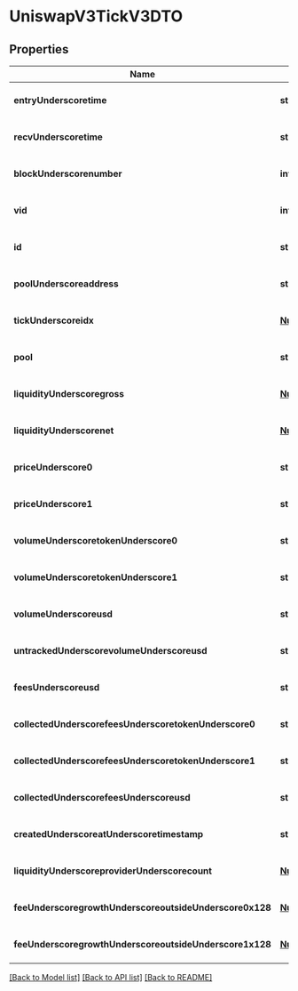 # UniswapV3TickV3DTO

## Properties
Name | Type | Description | Notes
------------ | ------------- | ------------- | -------------
**entryUnderscoretime** | **string** |  | [optional] [default to null]
**recvUnderscoretime** | **string** |  | [optional] [default to null]
**blockUnderscorenumber** | **integer** |  | [optional] [default to null]
**vid** | **integer** |  | [optional] [default to null]
**id** | **string** |  | [optional] [default to null]
**poolUnderscoreaddress** | **string** |  | [optional] [default to null]
**tickUnderscoreidx** | [**NumericsBigInteger**](NumericsBigInteger.md) |  | [optional] [default to null]
**pool** | **string** |  | [optional] [default to null]
**liquidityUnderscoregross** | [**NumericsBigInteger**](NumericsBigInteger.md) |  | [optional] [default to null]
**liquidityUnderscorenet** | [**NumericsBigInteger**](NumericsBigInteger.md) |  | [optional] [default to null]
**priceUnderscore0** | **string** |  | [optional] [default to null]
**priceUnderscore1** | **string** |  | [optional] [default to null]
**volumeUnderscoretokenUnderscore0** | **string** |  | [optional] [default to null]
**volumeUnderscoretokenUnderscore1** | **string** |  | [optional] [default to null]
**volumeUnderscoreusd** | **string** |  | [optional] [default to null]
**untrackedUnderscorevolumeUnderscoreusd** | **string** |  | [optional] [default to null]
**feesUnderscoreusd** | **string** |  | [optional] [default to null]
**collectedUnderscorefeesUnderscoretokenUnderscore0** | **string** |  | [optional] [default to null]
**collectedUnderscorefeesUnderscoretokenUnderscore1** | **string** |  | [optional] [default to null]
**collectedUnderscorefeesUnderscoreusd** | **string** |  | [optional] [default to null]
**createdUnderscoreatUnderscoretimestamp** | **string** |  | [optional] [default to null]
**liquidityUnderscoreproviderUnderscorecount** | [**NumericsBigInteger**](NumericsBigInteger.md) |  | [optional] [default to null]
**feeUnderscoregrowthUnderscoreoutsideUnderscore0x128** | [**NumericsBigInteger**](NumericsBigInteger.md) |  | [optional] [default to null]
**feeUnderscoregrowthUnderscoreoutsideUnderscore1x128** | [**NumericsBigInteger**](NumericsBigInteger.md) |  | [optional] [default to null]

[[Back to Model list]](../README.md#documentation-for-models) [[Back to API list]](../README.md#documentation-for-api-endpoints) [[Back to README]](../README.md)


